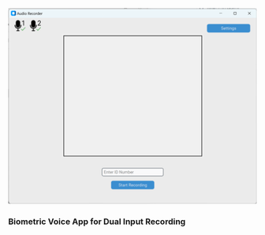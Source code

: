 <picture>
 <source media="(prefers-color-scheme: dark)" srcset="images/Interface.png">
 <source media="(prefers-color-scheme: light)" srcset="images/Interface.png">
 <img alt="YOUR-ALT-TEXT" src="images/Interface.png">
</picture>

### Biometric Voice App for Dual Input Recording
